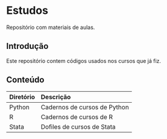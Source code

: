 # Estudos
Repositório com materiais de aulas.

## Introdução
Este repositório contem códigos usados nos cursos que já fiz.

## Conteúdo
| Diretório |	Descrição                     |
|:----------|:------------------------------|
| Python    |	Cadernos de cursos de Python  |
| R	        | Cadernos de cursos de R       |
| Stata     |	Dofiles de cursos de Stata    |
